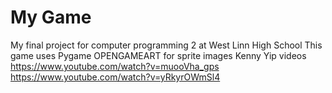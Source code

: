 # My Game
My final project for computer programming 2 at West Linn High School
This game uses Pygame
OPENGAMEART for sprite images
Kenny Yip videos
https://www.youtube.com/watch?v=muooVha_gps
https://www.youtube.com/watch?v=yRkyrOWmSl4

